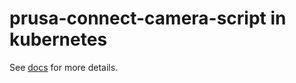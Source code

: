 # prusa-connect-camera-script in kubernetes

See [docs](https://nvtkaszpir.github.io/prusa-connect-camera-script/service.kubernetes/)
for more details.
